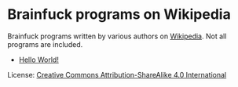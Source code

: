 # Brainfuck programs on Wikipedia

Brainfuck programs written by various authors on [Wikipedia](https://en.wikipedia.org/wiki/Brainfuck).
Not all programs are included.

- [Hello World!](https://en.wikipedia.org/wiki/Brainfuck#Hello_World!)

License: [Creative Commons Attribution-ShareAlike 4.0 International](https://en.wikipedia.org/wiki/Wikipedia:Copyrights)

